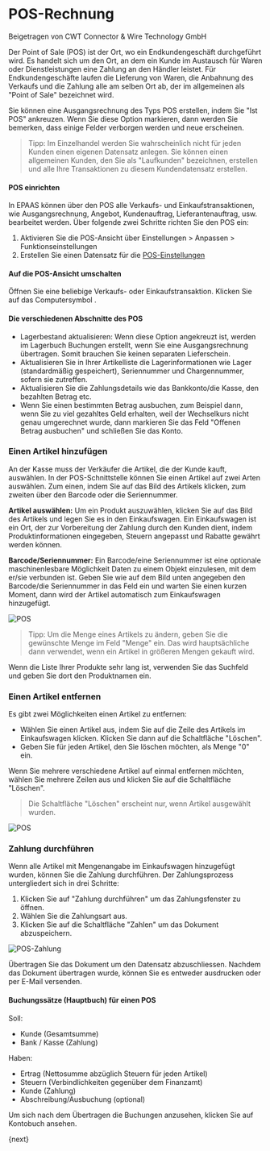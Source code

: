 <!-- add-breadcrumbs -->
# POS-Rechnung
<span class="text-muted contributed-by">Beigetragen von CWT Connector & Wire Technology GmbH</span>

Der Point of Sale (POS) ist der Ort, wo ein Endkundengeschäft durchgeführt wird. Es handelt sich um den Ort, an dem ein Kunde im Austausch für Waren oder Dienstleistungen eine Zahlung an den Händler leistet. Für Endkundengeschäfte laufen die Lieferung von Waren, die Anbahnung des Verkaufs und die Zahlung alle am selben Ort ab, der im allgemeinen als "Point of Sale" bezeichnet wird.

Sie können eine Ausgangsrechnung des Typs POS erstellen, indem Sie "Ist POS" ankreuzen. Wenn Sie diese Option markieren, dann werden Sie bemerken, dass einige Felder verborgen werden und neue erscheinen.

> Tipp: Im Einzelhandel werden Sie wahrscheinlich nicht für jeden Kunden einen eigenen Datensatz anlegen. Sie können einen allgemeinen Kunden, den Sie als "Laufkunden" bezeichnen, erstellen und alle Ihre Transaktionen zu diesem Kundendatensatz erstellen.

#### POS einrichten

In EPAAS können über den POS alle Verkaufs- und Einkaufstransaktionen, wie Ausgangsrechnung, Angebot, Kundenauftrag, Lieferantenauftrag, usw. bearbeitet werden. Über folgende zwei Schritte richten Sie den POS ein:

1. Aktivieren Sie die POS-Ansicht über Einstellungen > Anpassen > Funktionseinstellungen
2. Erstellen Sie einen Datensatz für die [POS-Einstellungen](/docs/user/manual/de/setting-up/pos-setting.html)

#### Auf die POS-Ansicht umschalten

Öffnen Sie eine beliebige Verkaufs- oder Einkaufstransaktion. Klicken Sie auf das Computersymbol <i class="icon-desktop"></i>.

#### Die verschiedenen Abschnitte des POS

* Lagerbestand aktualisieren: Wenn diese Option angekreuzt ist, werden im Lagerbuch Buchungen erstellt, wenn Sie eine Ausgangsrechnung übertragen. Somit brauchen Sie keinen separaten Lieferschein.
* Aktualisieren Sie in Ihrer Artikelliste die Lagerinformationen wie Lager (standardmäßig gespeichert), Seriennummer und Chargennummer, sofern sie zutreffen.
* Aktualisieren Sie die Zahlungsdetails wie das Bankkonto/die Kasse, den bezahlten Betrag etc.
* Wenn Sie einen bestimmten Betrag ausbuchen, zum Beispiel dann, wenn Sie zu viel gezahltes Geld erhalten, weil der Wechselkurs nicht genau umgerechnet wurde, dann markieren Sie das Feld "Offenen Betrag ausbuchen" und schließen Sie das Konto.

### Einen Artikel hinzufügen

An der Kasse muss der Verkäufer die Artikel, die der Kunde kauft, auswählen. In der POS-Schnittstelle können Sie einen Artikel auf zwei Arten auswählen. Zum einen, indem Sie auf das Bild des Artikels klicken, zum zweiten über den Barcode oder die Seriennummer.

**Artikel auswählen:** Um ein Produkt auszuwählen, klicken Sie auf das Bild des Artikels und legen Sie es in den Einkaufswagen. Ein Einkaufswagen ist ein Ort, der zur Vorbereitung der Zahlung durch den Kunden dient, indem Produktinformationen eingegeben, Steuern angepasst und Rabatte gewährt werden können.

**Barcode/Seriennummer:** Ein Barcode/eine Seriennummer ist eine optionale maschinenlesbare Möglichkeit Daten zu einem Objekt einzulesen, mit dem er/sie verbunden ist. Geben Sie wie auf dem Bild unten angegeben den Barcode/die Seriennummer in das Feld ein und warten Sie einen kurzen Moment, dann wird der Artikel automatisch zum Einkaufswagen hinzugefügt.

![POS](/docs/assets/old_images/epaas/pos-add-item.png)

> Tipp: Um die Menge eines Artikels zu ändern, geben Sie die gewünschte Menge im Feld "Menge" ein. Das wird hauptsächliche dann verwendet, wenn ein Artikel in größeren Mengen gekauft wird.

Wenn die Liste Ihrer Produkte sehr lang ist, verwenden Sie das Suchfeld und geben Sie dort den Produktnamen ein.

### Einen Artikel entfernen

Es gibt zwei Möglichkeiten einen Artikel zu entfernen:

* Wählen Sie einen Artikel aus, indem Sie auf die Zeile des Artikels im Einkaufswagen klicken. Klicken Sie dann auf die Schaltfläche "Löschen".
* Geben Sie für jeden Artikel, den Sie löschen möchten, als Menge "0" ein.

Wenn Sie mehrere verschiedene Artikel auf einmal entfernen möchten, wählen Sie mehrere Zeilen aus und klicken Sie auf die Schaltfläche "Löschen".

> Die Schaltfläche "Löschen" erscheint nur, wenn Artikel ausgewählt wurden.

![POS](/docs/assets/old_images/epaas/pos-remove-item.png)

### Zahlung durchführen

Wenn alle Artikel mit Mengenangabe im Einkaufswagen hinzugefügt wurden, können Sie die Zahlung durchführen. Der Zahlungsprozess untergliedert sich in drei Schritte:

1. Klicken Sie auf "Zahlung durchführen" um das Zahlungsfenster zu öffnen.
2. Wählen Sie die Zahlungsart aus.
3. Klicken Sie auf die Schaltfläche "Zahlen" um das Dokument abzuspeichern.

![POS-Zahlung](/docs/assets/old_images/epaas/pos-make-payment.png)

Übertragen Sie das Dokument um den Datensatz abzuschliessen. Nachdem das Dokument übertragen wurde, können Sie es entweder ausdrucken oder per E-Mail versenden.

#### Buchungssätze (Hauptbuch) für einen POS

Soll:

* Kunde (Gesamtsumme)
* Bank / Kasse (Zahlung)

Haben:

* Ertrag (Nettosumme abzüglich Steuern für jeden Artikel)
* Steuern (Verbindlichkeiten gegenüber dem Finanzamt)
* Kunde (Zahlung)
* Abschreibung/Ausbuchung (optional)

Um sich nach dem Übertragen die Buchungen anzusehen, klicken Sie auf Kontobuch ansehen.

{next}
